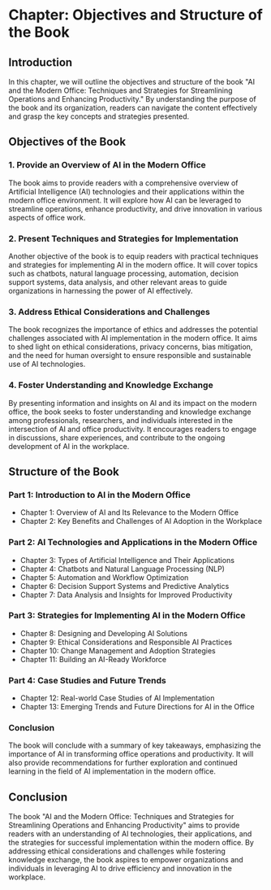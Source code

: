 Chapter: Objectives and Structure of the Book
=============================================

Introduction
------------

In this chapter, we will outline the objectives and structure of the book "AI and the Modern Office: Techniques and Strategies for Streamlining Operations and Enhancing Productivity." By understanding the purpose of the book and its organization, readers can navigate the content effectively and grasp the key concepts and strategies presented.

Objectives of the Book
----------------------

### 1. Provide an Overview of AI in the Modern Office

The book aims to provide readers with a comprehensive overview of Artificial Intelligence (AI) technologies and their applications within the modern office environment. It will explore how AI can be leveraged to streamline operations, enhance productivity, and drive innovation in various aspects of office work.

### 2. Present Techniques and Strategies for Implementation

Another objective of the book is to equip readers with practical techniques and strategies for implementing AI in the modern office. It will cover topics such as chatbots, natural language processing, automation, decision support systems, data analysis, and other relevant areas to guide organizations in harnessing the power of AI effectively.

### 3. Address Ethical Considerations and Challenges

The book recognizes the importance of ethics and addresses the potential challenges associated with AI implementation in the modern office. It aims to shed light on ethical considerations, privacy concerns, bias mitigation, and the need for human oversight to ensure responsible and sustainable use of AI technologies.

### 4. Foster Understanding and Knowledge Exchange

By presenting information and insights on AI and its impact on the modern office, the book seeks to foster understanding and knowledge exchange among professionals, researchers, and individuals interested in the intersection of AI and office productivity. It encourages readers to engage in discussions, share experiences, and contribute to the ongoing development of AI in the workplace.

Structure of the Book
---------------------

### Part 1: Introduction to AI in the Modern Office

* Chapter 1: Overview of AI and Its Relevance to the Modern Office
* Chapter 2: Key Benefits and Challenges of AI Adoption in the Workplace

### Part 2: AI Technologies and Applications in the Modern Office

* Chapter 3: Types of Artificial Intelligence and Their Applications
* Chapter 4: Chatbots and Natural Language Processing (NLP)
* Chapter 5: Automation and Workflow Optimization
* Chapter 6: Decision Support Systems and Predictive Analytics
* Chapter 7: Data Analysis and Insights for Improved Productivity

### Part 3: Strategies for Implementing AI in the Modern Office

* Chapter 8: Designing and Developing AI Solutions
* Chapter 9: Ethical Considerations and Responsible AI Practices
* Chapter 10: Change Management and Adoption Strategies
* Chapter 11: Building an AI-Ready Workforce

### Part 4: Case Studies and Future Trends

* Chapter 12: Real-world Case Studies of AI Implementation
* Chapter 13: Emerging Trends and Future Directions for AI in the Office

### Conclusion

The book will conclude with a summary of key takeaways, emphasizing the importance of AI in transforming office operations and productivity. It will also provide recommendations for further exploration and continued learning in the field of AI implementation in the modern office.

Conclusion
----------

The book "AI and the Modern Office: Techniques and Strategies for Streamlining Operations and Enhancing Productivity" aims to provide readers with an understanding of AI technologies, their applications, and the strategies for successful implementation within the modern office. By addressing ethical considerations and challenges while fostering knowledge exchange, the book aspires to empower organizations and individuals in leveraging AI to drive efficiency and innovation in the workplace.
